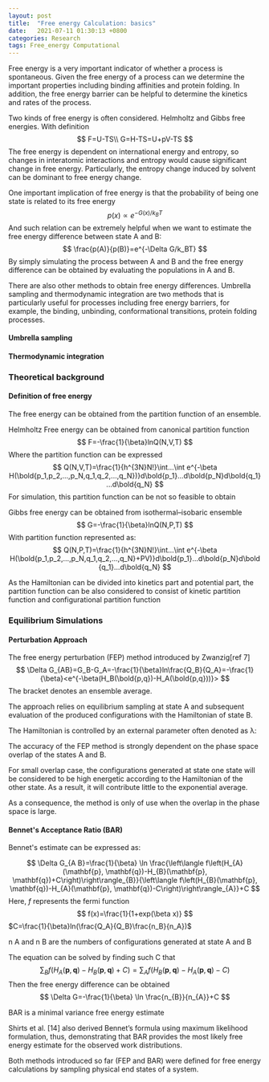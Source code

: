 ```yaml
---
layout: post
title:  "Free energy Calculation: basics"
date:   2021-07-11 01:30:13 +0800
categories: Research
tags: Free_energy Computational
---
```


Free energy is a very important indicator of whether a process is spontaneous. Given the free energy of a process can we determine the important properties including binding affinities and protein folding. In addition, the free energy barrier can be helpful to determine the kinetics and rates of the process.



Two kinds of free energy is often considered. Helmholtz and Gibbs free energies. With definition
$$
F=U-TS\\
G=H-TS=U+pV-TS
$$
The free energy is dependent on international energy and entropy, so changes in interatomic interactions and entropy would cause significant change in free energy. Particularly, the entropy change induced by solvent can be dominant to free energy change.



One important implication of free energy is that the probability of being one state is related to its free energy
$$
p(x)\propto e^{-G(x)/k_BT}
$$
And such relation can be extremely helpful when we want to estimate the free energy difference between state A and B:
$$
\frac{p(A)}{p(B)}=e^{-\Delta G/k_BT}
$$
By simply simulating the process between A and B and the free energy difference can be obtained by evaluating the populations in A and B.



There are also other methods to obtain free energy differences. Umbrella sampling and thermodynamic integration are two methods that is particularly useful for processes including free energy barriers, for example, the binding, unbinding, conformational transitions, protein folding processes.

#### Umbrella sampling

#### Thermodynamic integration





### Theoretical background 

#### Definition of free energy

The free energy can be obtained from the partition function of  an ensemble.

Helmholtz Free energy can be obtained from canonical partition function
$$
F=-\frac{1}{\beta}lnQ(N,V,T)
$$
 Where the partition function can be expressed
$$
Q(N,V,T)=\frac{1}{h^{3N}N!}\int...\int e^{-\beta H(\bold{p_1,p_2,...,p_N,q_1,q_2,...,q_N})}d\bold{p_1}...d\bold{p_N}d\bold{q_1}...d\bold{q_N}
$$
For simulation, this partition function can be not so feasible to obtain 



Gibbs free energy can be obtained from isothermal–isobaric ensemble
$$
G=-\frac{1}{\beta}lnQ(N,P,T)
$$
With partition function represented as:
$$
Q(N,P,T)=\frac{1}{h^{3N}N!}\int...\int e^{-\beta H(\bold{p_1,p_2,...,p_N,q_1,q_2,...,q_N}+PV)}d\bold{p_1}...d\bold{p_N}d\bold{q_1}...d\bold{q_N}
$$




As the Hamiltonian can be divided into kinetics part and potential part, the partition function can be also considered to consist of kinetic partition function  and configurational partition function

### Equilibrium Simulations

#### Perturbation Approach

The free energy perturbation (FEP) method introduced by Zwanzig[ref 7]
$$
\Delta G_{AB}=G_B-G_A=-\frac{1}{\beta}ln\frac{Q_B}{Q_A}=-\frac{1}{\beta}<e^{-\beta(H_B(\bold{p,q})-H_A(\bold{p,q}))}>
$$
The bracket denotes an ensemble average.



The approach relies on equilibrium sampling at state A and subsequent evaluation of the produced configurations with the Hamiltonian of state B.



The Hamiltonian is controlled by an external parameter often denoted as λ: 



The accuracy of the FEP method is strongly dependent on the phase space overlap of the states A and B.



For small overlap case, the configurations generated at state one state will be considered to be high energetic according to the Hamiltonian of the other state. As a result, it will contribute little to the exponential average. 

As a consequence, the method is only of use when the overlap in the phase space is large.



#### Bennet's Acceptance Ratio (BAR)

Bennet's estimate can be expressed as:


$$
\Delta G_{A B}=\frac{1}{\beta} \ln \frac{\left\langle f\left(H_{A}(\mathbf{p}, \mathbf{q})-H_{B}(\mathbf{p}, \mathbf{q})+C\right)\right\rangle_{B}}{\left\langle f\left(H_{B}(\mathbf{p}, \mathbf{q})-H_{A}(\mathbf{p}, \mathbf{q})-C\right)\right\rangle_{A}}+C
$$
Here, $f$ represents the fermi function
$$
f(x)=\frac{1}{1+exp(\beta x)}
$$
$C=\frac{1}{\beta}ln(\frac{Q_A}{Q_B}\frac{n_B}{n_A})$

n A and n B are the numbers of configurations generated at state A and B



The equation can be solved by finding such C that
$$
\sum_{B} f\left(H_{A}(\mathbf{p}, \mathbf{q})-H_{B}(\mathbf{p}, \mathbf{q})+C\right)=\sum_{A} f\left(H_{B}(\mathbf{p}, \mathbf{q})-H_{A}(\mathbf{p}, \mathbf{q})-C\right)
$$
Then the free energy difference can be obtained
$$
\Delta G=-\frac{1}{\beta} \ln \frac{n_{B}}{n_{A}}+C
$$




BAR is a minimal variance free energy estimate



Shirts et al. [14] also derived Bennet’s formula using maximum
likelihood formulation, thus, demonstrating that BAR provides
the most likely free energy estimate for the observed work
distributions.





Both methods introduced so far (FEP and BAR) were defined
for free energy calculations by sampling physical end states of a
system.
